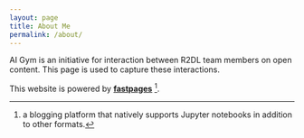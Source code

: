 ```yaml
---
layout: page
title: About Me
permalink: /about/
---
```


AI Gym is an initiative for interaction between R2DL team members on open content. This page is used to capture these interactions. 

This website is powered by **[fastpages](https://github.com/fastai/fastpages)** [^1].



[^1]:a blogging platform that natively supports Jupyter notebooks in addition to other formats.
